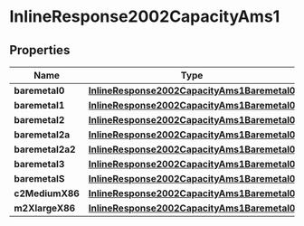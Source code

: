 
# InlineResponse2002CapacityAms1

## Properties
Name | Type | Description | Notes
------------ | ------------- | ------------- | -------------
**baremetal0** | [**InlineResponse2002CapacityAms1Baremetal0**](InlineResponse2002CapacityAms1Baremetal0.md) |  |  [optional]
**baremetal1** | [**InlineResponse2002CapacityAms1Baremetal0**](InlineResponse2002CapacityAms1Baremetal0.md) |  |  [optional]
**baremetal2** | [**InlineResponse2002CapacityAms1Baremetal0**](InlineResponse2002CapacityAms1Baremetal0.md) |  |  [optional]
**baremetal2a** | [**InlineResponse2002CapacityAms1Baremetal0**](InlineResponse2002CapacityAms1Baremetal0.md) |  |  [optional]
**baremetal2a2** | [**InlineResponse2002CapacityAms1Baremetal0**](InlineResponse2002CapacityAms1Baremetal0.md) |  |  [optional]
**baremetal3** | [**InlineResponse2002CapacityAms1Baremetal0**](InlineResponse2002CapacityAms1Baremetal0.md) |  |  [optional]
**baremetalS** | [**InlineResponse2002CapacityAms1Baremetal0**](InlineResponse2002CapacityAms1Baremetal0.md) |  |  [optional]
**c2MediumX86** | [**InlineResponse2002CapacityAms1Baremetal0**](InlineResponse2002CapacityAms1Baremetal0.md) |  |  [optional]
**m2XlargeX86** | [**InlineResponse2002CapacityAms1Baremetal0**](InlineResponse2002CapacityAms1Baremetal0.md) |  |  [optional]



